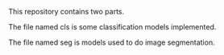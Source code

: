 This repository contains two parts.

The file named cls is some classification models implemented.

The file named seg is models used to do image segmentation. 
